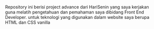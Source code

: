 Repository ini berisi project advance dari HariSenin yang saya kerjakan guna melatih pengetahuan dan pemahaman saya dibidang Front End Developer. untuk teknologi yang digunakan dalam website saya berupa HTML dan CSS vanilla
